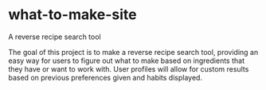 # what-to-make-site
A reverse recipe search tool

The goal of this project is to make a reverse recipe search tool, providing an easy way for users to figure out what to make based on ingredients that they have or want to work with.  User profiles will allow for custom results based on previous preferences given and habits displayed.
